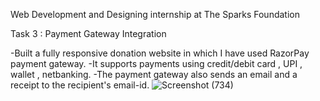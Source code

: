 

Web Development and Designing internship at The Sparks Foundation

Task 3 : Payment Gateway Integration

-Built a fully responsive donation website in which I have used RazorPay payment gateway.
-It supports payments using credit/debit card , UPI , wallet , netbanking. 
-The payment gateway also sends an email and a receipt to the recipient's email-id.
![Screenshot (734)](https://user-images.githubusercontent.com/74002684/126179461-e2142ef0-7aaa-4154-ae7d-b2cd5d13a611.png)
